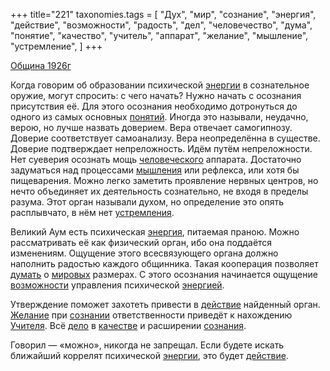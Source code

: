 +++
title="221"
taxonomies.tags = [
 "Дух",
 "мир",
 "сознание",
 "энергия",
 "действие",
 "возможности",
 "радость",
 "дел",
 "человечество",
 "дума",
 "понятие",
 "качество",
 "учитель",
 "аппарат",
 "желание",
 "мышление",
 "устремление",
]
+++

[Община 1926г](/agni/1926)

Когда говорим об образовании психической [энергии](/tags/[энергия](/tags/энергия)) в сознательное оружие, могут спросить: с чего начать? Нужно начать с осознания присутствия её. Для этого осознания необходимо дотронуться до одного из самых основных [понятий](/tags/понятие). Иногда это называли, неудачно, верою, но лучше назвать доверием. Вера отвечает самогипнозу. Доверие соответствует самоанализу. Вера неопределённа в существе. Доверие подтверждает непреложность. Идём путём непреложности. Нет суеверия осознать мощь [человеческого](/tags/человечество) аппарата. Достаточно задуматься над процессами [мышления](/tags/мышление) или рефлекса, или хотя бы пищеварения. Можно легко заметить проявление нервных центров, но нечто объединяет их деятельность сознательно, не входя в пределы разума. Этот орган называли духом, но определение это опять расплывчато, в нём нет [устремления](/tags/устремление).   

Великий Аум есть психическая [энергия](/tags/энергия), питаемая праною. Можно рассматривать её как физический орган, ибо она поддаётся изменениям. Ощущение этого всесвязующего органа должно наполнить радостью каждого общинника. Такая кооперация позволяет [думать](/tags/дума) о [мировых](/tags/мир) размерах. С этого осознания начинается ощущение [возможности](/tags/возможности) управления психической [энергией](/tags/энергия).   

Утверждение поможет захотеть привести в [действие](/tags/действие) найденный орган. [Желание](/tags/желание) при [сознании](/tags/сознание) ответственности приведёт к нахождению [Учителя](/tags/учитель). Всё [дело](/tags/дел) в [качестве](/tags/качество) и расширении [сознания](/tags/сознание).   

Говорил — «можно», никогда не запрещал. Если будете искать ближайший коррелят психической [энергии](/tags/[энергия](/tags/энергия)), это будет [действие](/tags/действие).   

